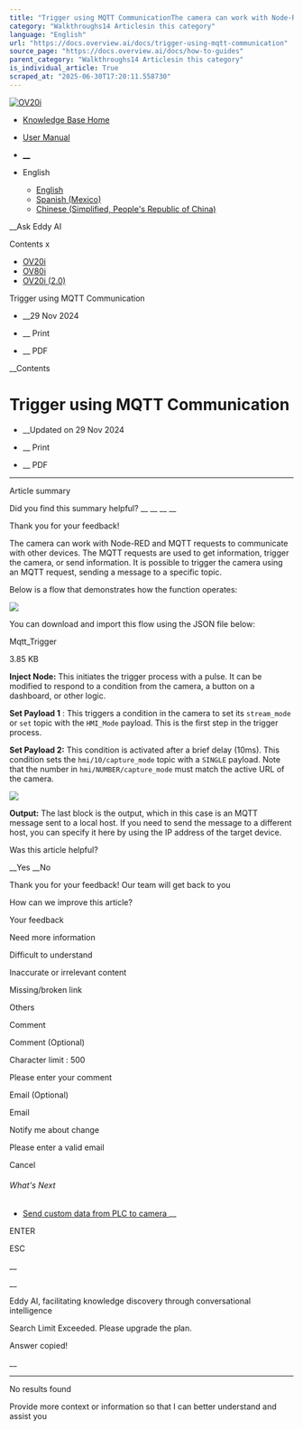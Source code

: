 ```yaml
---
title: "Trigger using MQTT CommunicationThe camera can work with Node-RED and MQTT requests to communicate with other devices. The MQTT requests are used to get information, trigger the camera, or send information. It is possible to trigger the camera using an MQTT request, sending a mess..."
category: "Walkthroughs14 Articlesin this category"
language: "English"
url: "https://docs.overview.ai/docs/trigger-using-mqtt-communication"
source_page: "https://docs.overview.ai/docs/how-to-guides"
parent_category: "Walkthroughs14 Articlesin this category"
is_individual_article: True
scraped_at: "2025-06-30T17:20:11.558730"
---
```


[ ![OV20i](https://cdn.document360.io/logo/863daf20-40fe-49e9-9c91-e3c6cfba55d1/2e22ebf07a24460d8065cff0cb46d3d4-OverviewLogo.png) ](https://www.overview.ai)

  * [Knowledge Base Home](https://docs.overview.ai)
  * [User Manual](https://docs.overview.ai/docs)



  * [ __](/v1/en)
  * English

    * [ English ](/docs/en/trigger-using-mqtt-communication "en")
    * [ Spanish \(Mexico\) ](/docs/es-mx/trigger-using-mqtt-communication "es-mx")
    * [ Chinese \(Simplified, People's Republic of China\) ](/docs/zh-cn/trigger-using-mqtt-communication "zh-cn")




__Ask Eddy AI

Contents x

  * [ OV20i  ](start-here)
  * [ OV80i  ](start-here-1)
  * [ OV20i \(2.0\)  ](faq)



Trigger using MQTT Communication

  *  __29 Nov 2024



  *  __ Print

  *  __ PDF




 __Contents

# Trigger using MQTT Communication

  *  __Updated on 29 Nov 2024



  *  __ Print

  * __ PDF




* * *

Article summary

Did you find this summary helpful?  __ __ __ __

Thank you for your feedback\!

The camera can work with Node-RED and MQTT requests to communicate with other devices. The MQTT requests are used to get information, trigger the camera, or send information. It is possible to trigger the camera using an MQTT request, sending a message to a specific topic.

Below is a flow that demonstrates how the function operates:

![](https://cdn.document360.io/863daf20-40fe-49e9-9c91-e3c6cfba55d1/Images/Documentation/image\(110\).png)

  
You can download and import this flow using the JSON file below:

[](https://cdn.document360.io/863daf20-40fe-49e9-9c91-e3c6cfba55d1/Images/Documentation/Mqtt_Trigger\(2\).json)Mqtt\_Trigger

3.85 KB

**Inject Node:** This initiates the trigger process with a pulse. It can be modified to respond to a condition from the camera, a button on a dashboard, or other logic.

**Set Payload 1** : This triggers a condition in the camera to set its `stream_mode` or `set` topic with the `HMI_Mode` payload. This is the first step in the trigger process.

**Set Payload 2:** This condition is activated after a brief delay \(10ms\). This condition sets the `hmi/10/capture_mode` topic with a `SINGLE` payload. Note that the number in `hmi/NUMBER/capture_mode` must match the active URL of the camera.  
  
![](https://cdn.document360.io/863daf20-40fe-49e9-9c91-e3c6cfba55d1/Images/Documentation/image\(112\).png)

**Output:** The last block is the output, which in this case is an MQTT message sent to a local host. If you need to send the message to a different host, you can specify it here by using the IP address of the target device.

Was this article helpful?

__Yes __No

Thank you for your feedback\! Our team will get back to you

How can we improve this article?

Your feedback

Need more information

Difficult to understand

Inaccurate or irrelevant content

Missing/broken link

Others

Comment

Comment \(Optional\)

Character limit : 500

Please enter your comment

Email \(Optional\)

Email

Notify me about change  


Please enter a valid email

Cancel

###### What's Next

  * [ Send custom data from PLC to camera ](/docs/send-customdata-from-plc-to-camera) __



ENTER

ESC

 __

__

Eddy AI, facilitating knowledge discovery through conversational intelligence

Search Limit Exceeded. Please upgrade the plan.

Answer copied\!

__

__ __

No results found

Provide more context or information so that I can better understand and assist you
